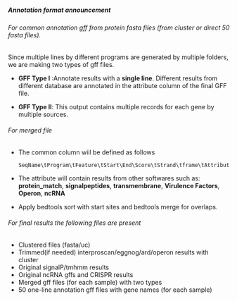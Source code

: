 ##### Annotation format announcement

###### For common annotation gff from protein fasta files (from cluster or direct 50 fasta files).

Since multiple lines by different programs are generated by multiple folders, we are making two types of gff files. 

- **GFF Type I** :Annotate results with a **single line**. Different results from different database are annotated in the attribute column of the  final GFF file.

- **GFF Type II**: This output contains multiple records for each gene by multiple sources.


###### For merged file

- The common column wiil be defined as follows

  ```shell
  SeqName\tProgram\tFeature\tStart\End\Score\tStrand\tframe\tAttribute	
  ```

- The attribute will contain results from other softwares such as: **protein_match**, **signalpeptides**, **transmembrane**, **Virulence Factors**, **Operon**, **ncRNA**
- Apply bedtools sort with start sites and bedtools merge for overlaps.

###### For final results the following files are present

- Clustered files (fasta/uc)
- Trimmed(if needed) interproscan/eggnog/ard/operon results with cluster
- Original signalP/tmhmm results
- Original ncRNA gffs and CRISPR results
- Merged gff files (for each sample) with two types
- 50 one-line annotation gff files with gene names (for each sample)
